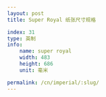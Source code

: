 ```yaml
---
layout: post
title: Super Royal 纸张尺寸规格

index: 31
type: 英制
info:
    name: super royal
    width: 483
    height: 686
    unit: 毫米

permalink: /cn/imperial/:slug/
---
```



